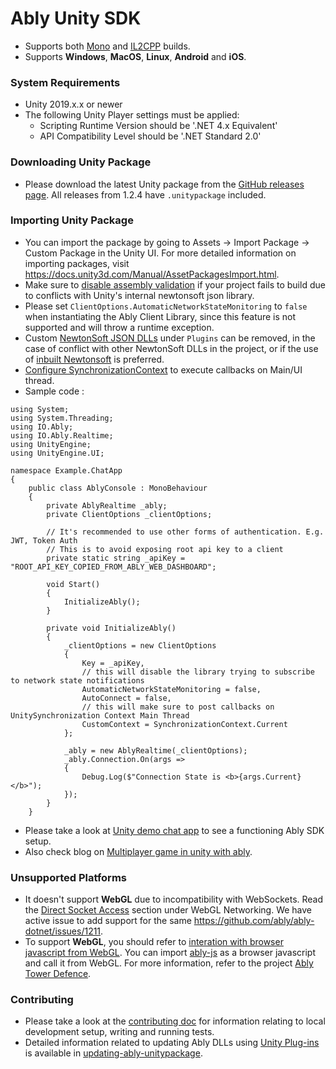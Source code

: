 # Ably Unity SDK
- Supports both [Mono](https://docs.unity3d.com/Manual/Mono.html) and [IL2CPP](https://docs.unity3d.com/Manual/IL2CPP.html) builds.
- Supports **Windows**, **MacOS**, **Linux**, **Android** and **iOS**.

### System Requirements
* Unity 2019.x.x or newer
* The following Unity Player settings must be applied:
  * Scripting Runtime Version should be '.NET 4.x Equivalent'
  * API Compatibility Level should be '.NET Standard 2.0'

### Downloading Unity Package
- Please download the latest Unity package from the [GitHub releases page](https://github.com/ably/ably-dotnet/releases/latest). All releases from 1.2.4 have `.unitypackage` included.

### Importing Unity Package
- You can import the package by going to Assets -> Import Package -> Custom Package in the Unity UI. For more detailed information on importing packages, visit https://docs.unity3d.com/Manual/AssetPackagesImport.html.
- Make sure to [disable assembly validation](CONTRIBUTING.md#disable-assembly-validation-error) if your project fails to build due to conflicts with Unity's internal newtonsoft json library.
- Please set `ClientOptions.AutomaticNetworkStateMonitoring` to `false` when instantiating the Ably Client Library, since this feature is not supported and will throw a runtime exception.
- Custom [NewtonSoft JSON DLLs](https://github.com/jilleJr/Newtonsoft.Json-for-Unity) under `Plugins` can be removed, in the case of conflict with other NewtonSoft DLLs in the project, or if the use of [inbuilt Newtonsoft](https://docs.unity3d.com/Packages/com.unity.nuget.newtonsoft-json@3.0/manual/index.html) is preferred.
- [Configure SynchronizationContext](../README.md#executing-callbacks-on-mainui-thread) to execute callbacks on Main/UI thread.
- Sample code :

```dotnet
using System;
using System.Threading;
using IO.Ably;
using IO.Ably.Realtime;
using UnityEngine;
using UnityEngine.UI;

namespace Example.ChatApp
{
    public class AblyConsole : MonoBehaviour
    {
        private AblyRealtime _ably;
        private ClientOptions _clientOptions;

        // It's recommended to use other forms of authentication. E.g. JWT, Token Auth 
        // This is to avoid exposing root api key to a client
        private static string _apiKey = "ROOT_API_KEY_COPIED_FROM_ABLY_WEB_DASHBOARD";

        void Start()
        {
            InitializeAbly();
        }

        private void InitializeAbly()
        {
            _clientOptions = new ClientOptions
            {
                Key = _apiKey,
                // this will disable the library trying to subscribe to network state notifications
                AutomaticNetworkStateMonitoring = false,
                AutoConnect = false,
                // this will make sure to post callbacks on UnitySynchronization Context Main Thread
                CustomContext = SynchronizationContext.Current
            };

            _ably = new AblyRealtime(_clientOptions);
            _ably.Connection.On(args =>
            {
                Debug.Log($"Connection State is <b>{args.Current}</b>");
            });
        }
    }
```
- Please take a look at [Unity demo chat app](./Assets/Ably/Examples/Chat/) to see a functioning Ably SDK setup.
- Also check blog on [Multiplayer game in unity with ably](https://ably.com/blog/multiplayer-game-in-unity-with-ably).

### Unsupported Platforms
- It doesn't support **WebGL** due to incompatibility with WebSockets. Read the [Direct Socket Access](https://docs.unity3d.com/2019.3/Documentation/Manual/webgl-networking.html) section under WebGL Networking. We have active issue to add support for the same https://github.com/ably/ably-dotnet/issues/1211.
- To support **WebGL**, you should refer to [interation with browser javascript from WebGL](https://docs.unity3d.com/Manual/webgl-interactingwithbrowserscripting.html). You can import [ably-js](https://github.com/ably/ably-js) as a browser javascript and call it from WebGL. For more information, refer to the project [Ably Tower Defence](https://github.com/ably-labs/ably-tower-defense/tree/js-branch/).


### Contributing
- Please take a look at the [contributing doc](CONTRIBUTING.md) for information relating to local development setup, writing and running tests.
- Detailed information related to updating Ably DLLs using [Unity Plug-ins](https://docs.unity3d.com/Manual/Plugins.html) is available in [updating-ably-unitypackage](CONTRIBUTING.md#updating-the-ably-unity-package).

